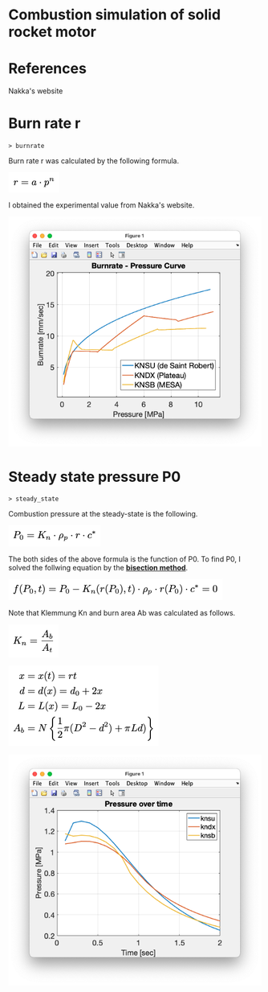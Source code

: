 # Combustion simulation of solid rocket motor

# References
Nakka's website


# Burn rate r 
```
> burnrate
```
Burn rate r was calculated by the following formula.

![](misc/r.png)

I obtained the experimental value from Nakka's website.

![burnrate.png](misc/burnrate.png)


# Steady state pressure P0

```
> steady_state
```
Combustion pressure at the steady-state is the following.

![](misc/p0.png)

The both sides of the above formula is the function of P0. To find P0, I solved the follwing equation by the [**bisection method**](https://en.wikipedia.org/wiki/Bisection_method).
 
![](misc/f.png)

Note that Klemmung Kn and burn area Ab was calculated as follows.

![](misc/Kn.png)

![](misc/Ab.png)


![burnrate.png](misc/steady_state.png)






